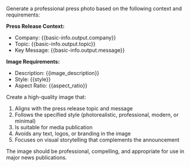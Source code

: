 Generate a professional press photo based on the following context and requirements:

**Press Release Context:**
- Company: {{basic-info.output.company}}
- Topic: {{basic-info.output.topic}}
- Key Message: {{basic-info.output.message}}

**Image Requirements:**
- Description: {{image_description}}
- Style: {{style}}
- Aspect Ratio: {{aspect_ratio}}

Create a high-quality image that:
1. Aligns with the press release topic and message
2. Follows the specified style (photorealistic, professional, modern, or minimal)
3. Is suitable for media publication
4. Avoids any text, logos, or branding in the image
5. Focuses on visual storytelling that complements the announcement

The image should be professional, compelling, and appropriate for use in major news publications.